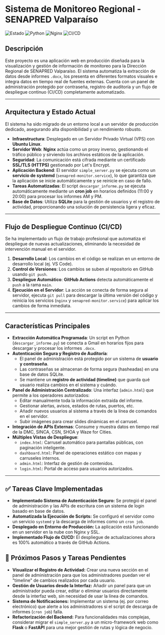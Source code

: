 # Sistema de Monitoreo Regional - SENAPRED Valparaíso

![Estado](https://img.shields.io/badge/estado-en_producción-green)
![Python](https://img.shields.io/badge/python-3.x-blue.svg)
![Nginx](https://img.shields.io/badge/nginx-reverse_proxy-brightgreen)
![CI/CD](https://img.shields.io/badge/CI/CD-GitHub_Actions-lightgrey)

## Descripción

Este proyecto es una aplicación web en producción diseñada para la visualización y gestión de información de monitoreo para la Dirección Regional de SENAPRED Valparaíso. El sistema automatiza la extracción de datos desde informes `.docx`, los presenta en diferentes formatos visuales e integra datos en tiempo real de fuentes externas. Cuenta con un panel de administración protegido por contraseña, registro de auditoría y un flujo de despliegue continuo (CI/CD) completamente automatizado.

---

## Arquitectura y Estado Actual

El sistema ha sido migrado de un entorno local a un servidor de producción dedicado, asegurando alta disponibilidad y un rendimiento robusto.

-   **Infraestructura**: Desplegado en un Servidor Privado Virtual (VPS) con **Ubuntu Linux**.
-   **Servidor Web**: **Nginx** actúa como un proxy inverso, gestionando el tráfico público y sirviendo los archivos estáticos de la aplicación.
-   **Seguridad**: La comunicación está cifrada mediante un certificado **SSL/TLS (HTTPS)** gestionado por Let's Encrypt.
-   **Aplicación Backend**: El servidor `simple_server.py` se ejecuta como un **servicio de systemd** (`senapred-monitor.service`), lo que garantiza que la aplicación se inicie automáticamente y se reinicie en caso de fallo.
-   **Tareas Automatizadas**: El script `descargar_informe.py` se ejecuta automáticamente mediante un **cron job** en horarios definidos (11:00 y 20:00) para procesar los informes AM y PM.
-   **Base de Datos**: Utiliza **SQLite** para la gestión de usuarios y el registro de actividad, proporcionando una solución de persistencia ligera y eficaz.

---

## Flujo de Despliegue Continuo (CI/CD)

Se ha implementado un flujo de trabajo profesional que automatiza el despliegue de nuevas actualizaciones, eliminando la necesidad de intervención manual en el servidor.

1.  **Desarrollo Local**: Los cambios en el código se realizan en un entorno de desarrollo local (ej. VS Code).
2.  **Control de Versiones**: Los cambios se suben al repositorio en GitHub usando `git push`.
3.  **Despliegue Automático**: **GitHub Actions** detecta automáticamente el `push` a la rama `main`.
4.  **Ejecución en el Servidor**: La acción se conecta de forma segura al servidor, ejecuta `git pull` para descargar la última versión del código y reinicia los servicios (`nginx` y `senapred-monitor.service`) para aplicar los cambios de forma inmediata.

---

## Características Principales

-   **Extracción Automática Programada**: Un script en Python (`descargar_informe.py`) se conecta a Gmail en horarios fijos para descargar y procesar los informes `.docx`.
-   **Autenticación Segura y Registro de Auditoría**:
    -   El panel de administración está protegido por un sistema de **usuario y contraseña**.
    -   Las contraseñas se almacenan de forma segura (hasheadas) en una base de datos SQLite.
    -   Se mantiene un **registro de actividad (timeline)** que guarda qué usuario realiza cambios en el sistema y cuándo.
-   **Panel de Administración Centralizado**: Una interfaz (`admin.html`) que permite a los operadores autorizados:
    -   Editar manualmente toda la información extraída del informe.
    -   Gestionar alertas, avisos, estados de rutas, puertos, etc.
    -   Añadir nuevos usuarios al sistema a través de la línea de comandos en el servidor.
    -   Subir imágenes para crear slides dinámicas en el carrusel.
-   **Integración de APIs Externas**: Consume y muestra datos en tiempo real de la DMC, SINCA, CSN, SHOA y Waze for Cities.
-   **Múltiples Vistas de Despliegue**:
    -   `index.html`: Carrusel automático para pantallas públicas, con paginación inteligente.
    -   `dashboard.html`: Panel de operaciones estático con mapas y carruseles internos.
    -   `admin.html`: Interfaz de gestión de contenidos.
    -   `login.html`: Portal de acceso para usuarios autorizados.

---

## ✅ Tareas Clave Implementadas

-   **Implementado Sistema de Autenticación Seguro:** Se protegió el panel de administración y las APIs de escritura con un sistema de login basado en base de datos.
-   **Automatizada la Ejecución de Scripts:** Se configuró el servidor como un servicio `systemd` y la descarga de informes como un `cron job`.
-   **Desplegado en Entorno de Producción:** La aplicación está funcionando en un servidor en la nube con Nginx y SSL.
-   **Implementado Flujo de CI/CD:** El despliegue de actualizaciones ahora es 100% automático a través de GitHub Actions.

## 📝 Próximos Pasos y Tareas Pendientes

* **Visualizar el Registro de Actividad:** Crear una nueva sección en el panel de administración para que los administradores puedan ver el "timeline" de cambios realizados por cada usuario.
* **Gestión de Usuarios desde la Interfaz:** Añadir un panel para que un administrador pueda crear, editar o eliminar usuarios directamente desde la interfaz web, sin necesidad de usar la línea de comandos.
* **Sistema de Notificaciones:** Implementar un sistema (ej. por correo electrónico) que alerte a los administradores si el script de descarga de informes (`cron job`) falla.
* **Refactorización del Backend:** Para funcionalidades más complejas, considerar migrar el `simple_server.py` a un micro-framework web como **Flask** o **FastAPI** para una mejor gestión de rutas y lógica de negocio.